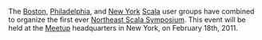 The [Boston][], [Philadelphia][], and [New York][] [Scala][] user groups
have combined to organize the first ever [Northeast Scala Symposium][].
This event will be held at the [Meetup][] headquarters in New York, on
February 18th, 2011.

[New York]: http://www.meetup.com/ny-scala/
[Boston]: http://groups.google.com/group/boston-scala
[Philadelphia]: http://groups.google.com/group/scala-phase
[Scala]: http://www.scala-lang.org/
[Northeast Scala Symposium]: http://www.nescala.org/
[Meetup]: http://www.meetup.com/
